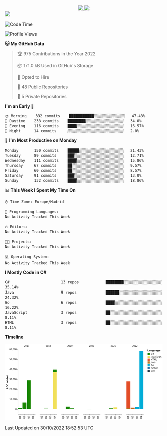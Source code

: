 <div align="center">
  <a href="https://github.com/arielsrv">
    <img height="180em" src="https://github-readme-stats.vercel.app/api?username=arielsrv&show_icons=true&theme=radical&include_all_commits=true&count_private=true"/>
    <img height="180em" src="https://github-readme-stats.vercel.app/api/top-langs/?username=arielsrv&layout=compact&langs_count=7&theme=radical"/>
</div>

<div>
  <a href="https://www.linkedin.com/in/arielpineiro/" target="_blank"><img src="https://img.shields.io/badge/-LinkedIn-%230077B5?style=for-the-badge&logo=linkedin&logoColor=white" target="_blank"></a>
</div>

<!--START_SECTION:waka-->
![Code Time](http://img.shields.io/badge/Code%20Time-0%20secs-blue)

![Profile Views](http://img.shields.io/badge/Profile%20Views-7-blue)

**🐱 My GitHub Data** 

> 🏆 975 Contributions in the Year 2022
 > 
> 📦 171.0 kB Used in GitHub's Storage 
 > 
> 💼 Opted to Hire
 > 
> 📜 48 Public Repositories 
 > 
> 🔑 5 Private Repositories  
 > 
**I'm an Early 🐤** 

```text
🌞 Morning    332 commits    ███████████░░░░░░░░░░░░░░   47.43% 
🌆 Daytime    238 commits    ████████░░░░░░░░░░░░░░░░░   34.0% 
🌃 Evening    116 commits    ████░░░░░░░░░░░░░░░░░░░░░   16.57% 
🌙 Night      14 commits     ░░░░░░░░░░░░░░░░░░░░░░░░░   2.0%

```
📅 **I'm Most Productive on Monday** 

```text
Monday       150 commits    █████░░░░░░░░░░░░░░░░░░░░   21.43% 
Tuesday      89 commits     ███░░░░░░░░░░░░░░░░░░░░░░   12.71% 
Wednesday    111 commits    ████░░░░░░░░░░░░░░░░░░░░░   15.86% 
Thursday     67 commits     ██░░░░░░░░░░░░░░░░░░░░░░░   9.57% 
Friday       60 commits     ██░░░░░░░░░░░░░░░░░░░░░░░   8.57% 
Saturday     91 commits     ███░░░░░░░░░░░░░░░░░░░░░░   13.0% 
Sunday       132 commits    ████░░░░░░░░░░░░░░░░░░░░░   18.86%

```


📊 **This Week I Spent My Time On** 

```text
⌚︎ Time Zone: Europe/Madrid

💬 Programming Languages: 
No Activity Tracked This Week

🔥 Editors: 
No Activity Tracked This Week

🐱‍💻 Projects: 
No Activity Tracked This Week

💻 Operating System: 
No Activity Tracked This Week

```

**I Mostly Code in C#** 

```text
C#                       13 repos            ████████░░░░░░░░░░░░░░░░░   35.14% 
Java                     9 repos             ██████░░░░░░░░░░░░░░░░░░░   24.32% 
Go                       6 repos             ████░░░░░░░░░░░░░░░░░░░░░   16.22% 
JavaScript               3 repos             ██░░░░░░░░░░░░░░░░░░░░░░░   8.11% 
HTML                     3 repos             ██░░░░░░░░░░░░░░░░░░░░░░░   8.11%

```


**Timeline**

![Chart not found](https://raw.githubusercontent.com/arielsrv/arielsrv/main/charts/bar_graph.png) 


 Last Updated on 30/10/2022 18:52:53 UTC
<!--END_SECTION:waka-->
